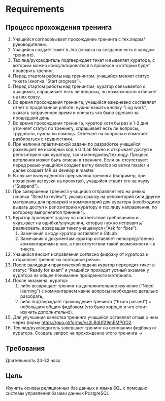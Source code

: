# Requirements

## Процесс прохождения тренинга

1. Учащийся согласовывает прохождение тренинга с тех.лидом/руководителем.
3. Учащийся создает тикет в Jira (ссылка на создание есть в каждом тренинге).
4. Тех.лид/руководитель подтверждает тикет и выделяет куратора, с которым можно консультироваться в процессе и который будет проверять тренинг.
5. Перед стартом работы над тренингом, учащийся меняет статус тикета (кнопка “Start progress”).
6. Перед стартом работы над тренингом, куратор связывается с учащимся, спрашивает есть ли вопросы, по возможности отвечает на них сразу.
7. Во время прохождения тренинга, учащийся ежедневно составляет отчет о проделанной работе: нужно нажать кнопку "Log work", указать затраченное время и описать что было сделано за прошедший день.
8. Во время прохождения тренинга, куратор хотя бы раз в 1-2 дня уточняет статус по тренингу, спрашивает есть ли вопросы, трудности, нужна ли помощь. Отвечает на вопросы и помогает разбираться с трудностями.
9. При наличии практической задачи по разработке учащийся размещает ее исходный код в GitLab Noveo и открывает доступ к репозиторию как куратору, так и менеджеру/тех.лиду. Процесс ветвления может быть описан в тренинге. Если он отсутствует: перед ревью учащийся создает ветку develop из ветки master и далее создает MR из develop в master.
10. В случае вынужденного прерывания тренинга (например, при появлении нагрузки на проектах), учащийся ставит его на паузу (“Suspend”).
11. При завершении тренинга учащийся отправляет его на ревью (кнопка “Send to review”), указав ссылку на репозиторий (или другие материалы для проверки) и комментарий для куратора (необходимо выдать доступ к репозиторию куратору и тех.лиду направления, по которому выполняется треннинг).
12. Куратор проверяет задачу на соответствие требованиям и указывает на ошибки/улучшения, которые нужно исправить/реализовать, возвращая тикет учащемуся (“Ask for fixes”):
    1. Замечания к коду куратор оставляет в GitLab
    2. Замечания к документам куратор оставляет непосредственно комментариями в них, а при отсутствии такой возможности – в тикете.
13. Учащийся вносит исправления согласно фидбэку от куратора и отправляет тренинг на повторное ревью.
14. После валидации практической задачи куратор переводит тикет в статус “Ready for exam” и учащийся проходит устный экзамен у куратора на общее понимание пройденного материала.
15. После экзамена, куратор:
    1. либо возвращает тренинг на дополнительное изучение (“Need learning”) с комментарием какие вопросы необходимо детально разобрать,
    2. либо подтверждает прохождение тренинга (“Exam passed”) с небольшим общим фидбэком (что было хорошо и что стоит изучить дополнительно).
16. Для улучшения качества тренинга учащийся оставляет отзыв о нем через форму https://goo.gl/forms/vs2LRdUf29mEMPGO2.
17. Тех.лид/руководитель завершает тренинг на основании фидбэка от куратора.
    Создать запрос на прохождение этого тренинга ->

## Требования


Длительность
24-32 часа

## Цель

Изучить основы реляционных баз данных и языка SQL с помощью системы управления базами данных PostgreSQL
